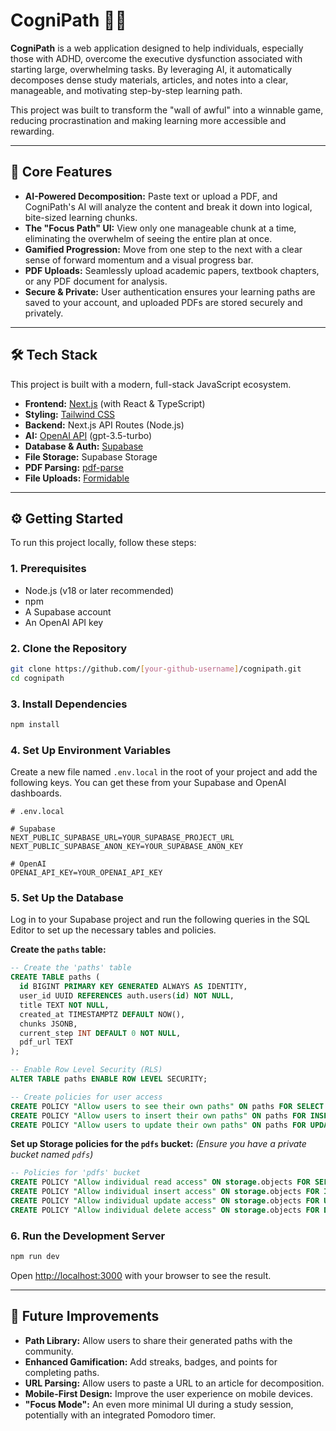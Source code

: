 # CogniPath 🧠✨

**CogniPath** is a web application designed to help individuals, especially those with ADHD, overcome the executive dysfunction associated with starting large, overwhelming tasks. By leveraging AI, it automatically decomposes dense study materials, articles, and notes into a clear, manageable, and motivating step-by-step learning path.

This project was built to transform the "wall of awful" into a winnable game, reducing procrastination and making learning more accessible and rewarding.


---

## 🚀 Core Features

*   **AI-Powered Decomposition:** Paste text or upload a PDF, and CogniPath's AI will analyze the content and break it down into logical, bite-sized learning chunks.
*   **The "Focus Path" UI:** View only one manageable chunk at a time, eliminating the overwhelm of seeing the entire plan at once.
*   **Gamified Progression:** Move from one step to the next with a clear sense of forward momentum and a visual progress bar.
*   **PDF Uploads:** Seamlessly upload academic papers, textbook chapters, or any PDF document for analysis.
*   **Secure & Private:** User authentication ensures your learning paths are saved to your account, and uploaded PDFs are stored securely and privately.

---

## 🛠️ Tech Stack

This project is built with a modern, full-stack JavaScript ecosystem.

*   **Frontend:** [Next.js](https://nextjs.org/) (with React & TypeScript)
*   **Styling:** [Tailwind CSS](https://tailwindcss.com/)
*   **Backend:** Next.js API Routes (Node.js)
*   **AI:** [OpenAI API](https://platform.openai.com/) (gpt-3.5-turbo)
*   **Database & Auth:** [Supabase](https://supabase.io/)
*   **File Storage:** Supabase Storage
*   **PDF Parsing:** [pdf-parse](https://www.npmjs.com/package/pdf-parse)
*   **File Uploads:** [Formidable](https://www.npmjs.com/package/formidable)

---

## ⚙️ Getting Started

To run this project locally, follow these steps:

### 1. Prerequisites

*   Node.js (v18 or later recommended)
*   npm
*   A Supabase account
*   An OpenAI API key

### 2. Clone the Repository

```bash
git clone https://github.com/[your-github-username]/cognipath.git
cd cognipath
```

### 3. Install Dependencies

```bash
npm install
```

### 4. Set Up Environment Variables

Create a new file named `.env.local` in the root of your project and add the following keys. You can get these from your Supabase and OpenAI dashboards.

```
# .env.local

# Supabase
NEXT_PUBLIC_SUPABASE_URL=YOUR_SUPABASE_PROJECT_URL
NEXT_PUBLIC_SUPABASE_ANON_KEY=YOUR_SUPABASE_ANON_KEY

# OpenAI
OPENAI_API_KEY=YOUR_OPENAI_API_KEY
```

### 5. Set Up the Database

Log in to your Supabase project and run the following queries in the SQL Editor to set up the necessary tables and policies.

**Create the `paths` table:**
```sql
-- Create the 'paths' table
CREATE TABLE paths (
  id BIGINT PRIMARY KEY GENERATED ALWAYS AS IDENTITY,
  user_id UUID REFERENCES auth.users(id) NOT NULL,
  title TEXT NOT NULL,
  created_at TIMESTAMPTZ DEFAULT NOW(),
  chunks JSONB,
  current_step INT DEFAULT 0 NOT NULL,
  pdf_url TEXT
);

-- Enable Row Level Security (RLS)
ALTER TABLE paths ENABLE ROW LEVEL SECURITY;

-- Create policies for user access
CREATE POLICY "Allow users to see their own paths" ON paths FOR SELECT USING (auth.uid() = user_id);
CREATE POLICY "Allow users to insert their own paths" ON paths FOR INSERT WITH CHECK (auth.uid() = user_id);
CREATE POLICY "Allow users to update their own paths" ON paths FOR UPDATE USING (auth.uid() = user_id);
```

**Set up Storage policies for the `pdfs` bucket:**
*(Ensure you have a private bucket named `pdfs`)*
```sql
-- Policies for 'pdfs' bucket
CREATE POLICY "Allow individual read access" ON storage.objects FOR SELECT USING (bucket_id = 'pdfs' AND auth.uid() = (storage.foldername(name))[1]::uuid);
CREATE POLICY "Allow individual insert access" ON storage.objects FOR INSERT WITH CHECK (bucket_id = 'pdfs' AND auth.uid() = (storage.foldername(name))[1]::uuid);
CREATE POLICY "Allow individual update access" ON storage.objects FOR UPDATE USING (bucket_id = 'pdfs' AND auth.uid() = (storage.foldername(name))[1]::uuid);
CREATE POLICY "Allow individual delete access" ON storage.objects FOR DELETE USING (bucket_id = 'pdfs' AND auth.uid() = (storage.foldername(name))[1]::uuid);
```

### 6. Run the Development Server

```bash
npm run dev
```

Open [http://localhost:3000](http://localhost:3000) with your browser to see the result.

---

## 🌟 Future Improvements

*   **Path Library:** Allow users to share their generated paths with the community.
*   **Enhanced Gamification:** Add streaks, badges, and points for completing paths.
*   **URL Parsing:** Allow users to paste a URL to an article for decomposition.
*   **Mobile-First Design:** Improve the user experience on mobile devices.
*   **"Focus Mode":** An even more minimal UI during a study session, potentially with an integrated Pomodoro timer.
